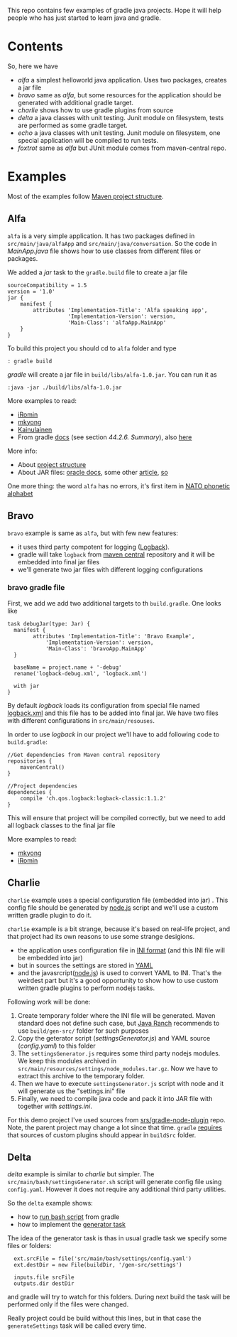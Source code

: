 This repo contains few examples of gradle java projects. Hope it will help people who has just started to learn java and gradle.

# Contents

So, here we have
- *alfa* a simplest helloworld java application. Uses two packages, creates a jar file
- *bravo* same as *alfa*, but some resources for the application should be generated with additional gradle target.
- *charlie* shows how to use gradle plugins from source
- *delta* a java classes with unit testing. Junit module on filesystem, tests are performed as some gradle target.
- *echo* a java classes with unit testing. Junit module on filesystem, one special application will be compiled to run tests.
- *foxtrot* same as *alfa* but JUnit module comes from maven-central repo.

# Examples

Most of the examples follow [Maven project structure](http://http://maven.apache.org/guides/introduction/introduction-to-the-standard-directory-layout.html).

## Alfa

`alfa` is a very simple application. It has two packages defined in `src/main/java/alfaApp` and `src/main/java/conversation`. So the code in *MainApp.java* file shows how to use classes from different files or packages.

We added a *jar* task to the `gradle.build` file to create a jar file
```
sourceCompatibility = 1.5
version = '1.0'
jar {
    manifest {
        attributes 'Implementation-Title': 'Alfa speaking app',
                   'Implementation-Version': version,
                   'Main-Class': 'alfaApp.MainApp'
    }
}
```

To build this project you should cd to `alfa` folder and type
```
: gradle build
```

*gradle* will create a jar file in `build/libs/alfa-1.0.jar`.  You can run it as
```
:java -jar ./build/libs/alfa-1.0.jar
```

More examples to read:
* [iRomin](http://rominirani.com/2014/07/28/gradle-tutorial-part-2-java-projects/)
* [mkyong](http://www.mkyong.com/gradle/gradle-create-a-jar-file-with-dependencies/)
* [Kainulainen](http://www.petrikainulainen.net/programming/gradle/getting-started-with-gradle-our-first-java-project/)
* From gradle [docs](https://docs.gradle.org/current/userguide/tutorial_java_projects.html) (see section *44.2.6. Summary*), also [here](https://docs.gradle.org/current/userguide/java_plugin.html#useJavaPlugin)

More info:
* About [project structure](http://cyber-fall.blogspot.com/2011/10/manual-project-projects.html)
* About JAR files: [oracle docs](https://docs.oracle.com/javase/tutorial/deployment/jar/basicsindex.html), some other [article](http://javarevisited.blogspot.com/2012/03/how-to-create-and-execute-jar-file-in.html), [so](http://stackoverflow.com/questions/21721119/creating-runnable-jar-with-gradle)


One more thing: the word `alfa` has no errors, it's first item in [NATO phonetic alphabet](https://en.wikipedia.org/wiki/NATO_phonetic_alphabet)

## Bravo

`bravo` example is same as `alfa`, but with few new features:
 - it uses third party compotent for logging ([Logback](http://logback.qos.ch/)).
 - gradle will take `logback` from [maven central](http://search.maven.org/) repository and it will be embedded into final jar files
 - we'll generate two jar files with different logging configurations

### bravo gradle file

First, we add we add two additional targets to th `build.gradle`. One looks like
```
task debugJar(type: Jar) {
  manifest {
        attributes 'Implementation-Title': 'Bravo Example',
        	'Implementation-Version': version,
        	'Main-Class': 'bravoApp.MainApp'
  }

  baseName = project.name + '-debug'
  rename('logback-debug.xml', 'logback.xml')

  with jar
}
```
By default *logback* loads its configuration from special file named [logback.xml](http://logback.qos.ch/manual/configuration.html#auto_configuration) and this file has to be added into final jar. We have two files with different configurations in `src/main/resouses`.

In order to use *logback* in our project we'll have to add following code to `build.gradle`:
```
//Get dependencies from Maven central repository
repositories {
    mavenCentral()
}

//Project dependencies
dependencies {
	compile 'ch.qos.logback:logback-classic:1.1.2'
}
```
This will ensure that project will be compiled correctly, but we need to add all logback classes to the final jar file


More examples to read:
* [mkyong](http://www.mkyong.com/gradle/gradle-create-a-jar-file-with-dependencies/)
* [iRomin](http://rominirani.com/2014/07/28/gradle-tutorial-part-2-java-projects/)

## Charlie

`charlie` example uses a special configuration file (embedded into jar) . This config file should be generated by [node.js](http://nodejs.org) script and we'll use a custom written gradle plugin to do it.

`charlie` example is a bit strange, because it's based on real-life project, and that project had its own reasons to use some strange desigions.
 - the application uses configuration file in [INI format](https://en.wikipedia.org/wiki/INI_file) (and this INI file will be embedded into jar)
 - but in sources the settings are stored in [YAML](https://en.wikipedia.org/wiki/YAML)
 - and the javasrcript([node.js](http://nodejs.org/)) is used to convert YAML to INI. That's the weirdest part but it's a good opportunity to show how to use custom written gradle plugins to perform nodejs tasks.

Following work will be done:
1. Create temporary folder where the INI file will be generated. Maven standard does not define such case, but [Java Ranch](http://www.javaranch.com/build_standards.jsp) recommends to use `build/gen-src/` folder for such purposes
1. Copy the geterator script (*settingsGenerator.js*) and YAML source (*config.yaml*) to this folder
1. The `settingsGenerator.js` requires some third party nodejs modules. We keep this modules archived in `src/main/resources/settings/node_modules.tar.gz`. Now we have to extract this archive to the temporary folder.
1. Then we have to execute `settingsGenerator.js` script with node and it will generate us the "settings.ini" file
1. Finally, we need to compile java code and pack it into JAR file with together with *settings.ini*.

For this demo project I've used sources from [srs/gradle-node-plugin](https://github.com/srs/gradle-node-plugin) repo. Note, the parent project may change a lot since that time.
`gradle` [requires](https://docs.gradle.org/current/userguide/custom_plugins.html) that sources of custom plugins should appear in `buildSrc` folder.

## Delta

*delta* example is similar to *charlie* but simpler. The `src/main/bash/settingsGenerator.sh` script will generate config file using `config.yaml`. However it does not require any additional third party utilities.

So the `delta` example shows:
 - how to [run bash script](https://docs.gradle.org/current/dsl/org.gradle.api.tasks.Exec.html) from gradle
 - how to implement the [generator task](https://docs.gradle.org/current/userguide/more_about_tasks.html#generatorTask)

The idea of the generator task is thas in usual gradle task we specify some files or folders:
```
  ext.srcFile = file('src/main/bash/settings/config.yaml')
  ext.destDir = new File(buildDir, '/gen-src/settings')

  inputs.file srcFile
  outputs.dir destDir
```
and gradle will try to watch for this folders. During next build the task will be performed only if the files were changed.

Really project could be build without this lines, but in that case the `generateSettings` task will be called every time.